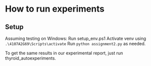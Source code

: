 # How to run experiments
## Setup
Assuming testing on Windows:
Run setup_env.ps1
Activate venv using `.\4107A2G69\Scripts\activate`
Run `python assignment2.py` as needed.

To get the same results in our experimental report, just run thyroid_autoexperiments.

